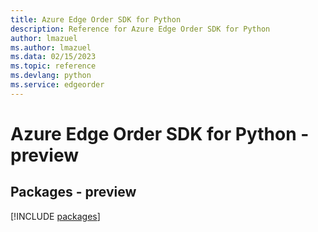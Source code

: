 ```yaml
---
title: Azure Edge Order SDK for Python
description: Reference for Azure Edge Order SDK for Python
author: lmazuel
ms.author: lmazuel
ms.data: 02/15/2023
ms.topic: reference
ms.devlang: python
ms.service: edgeorder
---
```

# Azure Edge Order SDK for Python - preview
## Packages - preview
[!INCLUDE [packages](edge-order-index.md)]